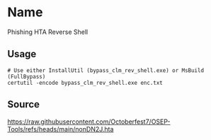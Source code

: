 # Name
Phishing HTA Reverse Shell

## Usage
```
# Use either InstallUtil (bypass_clm_rev_shell.exe) or MsBuild (FullBypass)
certutil -encode bypass_clm_rev_shell.exe enc.txt
```

## Source
https://raw.githubusercontent.com/Octoberfest7/OSEP-Tools/refs/heads/main/nonDN2J.hta
